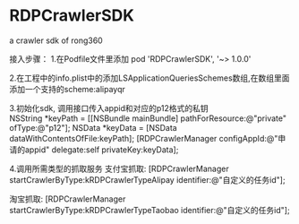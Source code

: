 # RDPCrawlerSDK
a crawler sdk of rong360

接入步骤：
1.在Podfile文件里添加 pod 'RDPCrawlerSDK', '~> 1.0.0'

2.在工程中的info.plist中的添加LSApplicationQueriesSchemes数组,在数组里面添加一个支持的scheme:alipayqr

3.初始化sdk, 调用接口传入appid和对应的p12格式的私钥    
  NSString *keyPath = [[NSBundle mainBundle] pathForResource:@"private" ofType:@"p12"];
  NSData *keyData = [NSData dataWithContentsOfFile:keyPath];
  [RDPCrawlerManager configAppId:@"申请的appid" delegate:self privateKey:keyData];

4.调用所需类型的抓取服务
  支付宝抓取:
  [RDPCrawlerManager startCrawlerByType:kRDPCrawlerTypeAlipay identifier:@"自定义的任务id"];
  
  淘宝抓取:
  [RDPCrawlerManager startCrawlerByType:kRDPCrawlerTypeTaobao identifier:@"自定义的任务id"];
